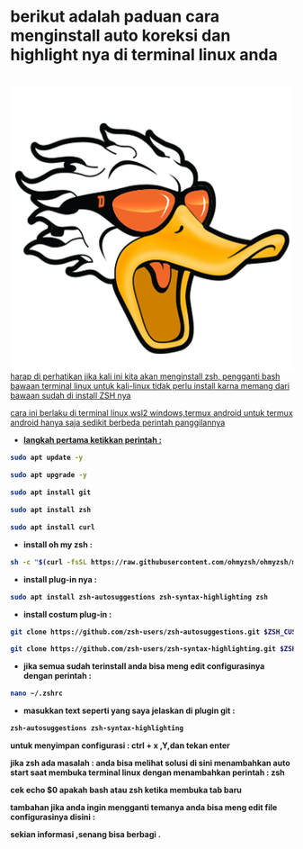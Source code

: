 <h1>berikut adalah paduan cara menginstall auto koreksi dan highlight nya di terminal linux anda<h1></h1>
<a href=""><img src="https://github.com/marshallsetian/ohmyzsh/blob/main/logo.png">
harap di perhatikan jika kali ini kita akan menginstall zsh, pengganti bash bawaan terminal linux
untuk kali-linux tidak perlu install karna memang dari bawaan sudah di install ZSH nya


cara ini berlaku di terminal linux,wsl2 windows,termux android
untuk termux android hanya saja sedikit berbeda perintah panggilannya

* <b>langkah pertama ketikkan perintah :<b>

```bash
sudo apt update -y
```
```bash
sudo apt upgrade -y
```
```bash
sudo apt install git
```
```bash
sudo apt install zsh
```
```bash
sudo apt install curl
```
* install oh my zsh :
```bash
sh -c "$(curl -fsSL https://raw.githubusercontent.com/ohmyzsh/ohmyzsh/master/tools/install.sh)"
```

* install plug-in nya :
```bash
sudo apt install zsh-autosuggestions zsh-syntax-highlighting zsh
```
* install costum plug-in :
```bash
git clone https://github.com/zsh-users/zsh-autosuggestions.git $ZSH_CUSTOM/plugins/zsh-autosuggestions
```
```bash
git clone https://github.com/zsh-users/zsh-syntax-highlighting.git $ZSH_CUSTOM/plugins/zsh-syntax-highlighting
```
* jika semua sudah terinstall anda bisa meng edit configurasinya dengan perintah :
```bash
nano ~/.zshrc
```

* masukkan text seperti yang saya jelaskan di plugin git :
```bash
zsh-autosuggestions zsh-syntax-highlighting
```


untuk menyimpan configurasi :
ctrl + x ,Y,dan tekan enter

jika zsh ada masalah :
anda bisa melihat solusi di sini menambahkan auto start saat membuka terminal linux dengan menambahkan perintah :
zsh

cek echo $0 apakah bash atau zsh ketika membuka tab baru

tambahan jika anda ingin mengganti temanya anda bisa meng edit file configurasinya disini :


sekian informasi ,senang bisa berbagi .






